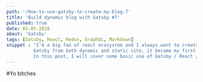 ```yaml
---
path: '/How-to-use-gatsby-to-create-my-blog-7'  
title: 'Build dynamic blog with Gatsby #7' 
published: true
date: 01-05-2018
about: 'Gatsby'
tags: [Gatsby, React, Redux, GraphQL, Markdown]
snippet : "I'm a big fan of react ecosystem and I always want to create my own blog to share and record some learning experience, so this is it.    
          Gatsby from both dynamic and static site, it became my first choice.   
          In this post, I will cover some basic use of Gatsby / React / Redux / GraphQL / Styled Component / Markdown / Netlify."
---
```


#Yo bitches
